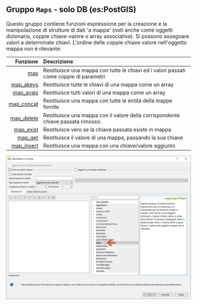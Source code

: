 ## Gruppo `Maps` - solo DB (es:PostGIS)

Questo gruppo contiene funzioni espressione per la creazione e la manipolazione di strutture di dati 'a mappa' (noti anche come oggetti dizionario, coppie chiave-valore o array associative). Si possono assegnare valori a determinate chiavi. L'ordine delle coppie chiave valore nell'oggetto mappa non è rilevante.

| Funzione  | Descrizione|
|----------:|:-----------|
|[map](map.md)|Restituisce una mappa con tutte le chiavi ed i valori passati come coppie di parametri|
|[map_akeys](map_akeys.md)|	Restituisce tutte le chiavi di una mappa come un array|
|[map_avals](map_avals.md)|	Restituisce tutti valori di una mappa come un array|
|[map_concat](map_concat.md)|Restituisce una mappa con tutte le entità della mappe fornite|
|[map_delete](map_delete.md)|Restituisce una mappa con il valore della corrispondente chiave passata rimosso.|
|[map_exist](map_exist.md)|	Restituisce vero se la chiave passata esiste in mappa|
|[map_get](map_get.md)|Restituisce il valore di una mappa, passando la sua chiave|
|[map_insert](map_insert.md)|Restituisce una mappa con una chiave/valore aggiunto|

<img src="/img/maps/gruppo_maps1.png">